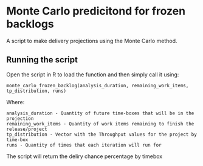 # Monte Carlo predicitond for frozen backlogs
   A script to make delivery projections using the Monte Carlo method.
## Running the script
   Open the script in R to load the function and then simply call it using:
   ```
   monte_carlo_frozen_backlog(analysis_duration, remaining_work_items, tp_distribution, runs)
   ```
   Where:
   ```
   analysis_duration - Quantity of future time-boxes that will be in the projection
   remaining_work_items - Quantity of work items remaining to finish the release/project
   tp_distribution - Vector with the Throughput values for the project by time-box
   runs - Quantity of times that each iteration will run for
   ```
   The script will return the deliry chance percentage by timebox
